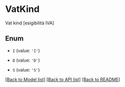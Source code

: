 # VatKind

Vat kind [esigibilità IVA]

## Enum

* `I` (value: `'I'`)

* `D` (value: `'D'`)

* `S` (value: `'S'`)

[[Back to Model list]](../README.md#documentation-for-models) [[Back to API list]](../README.md#documentation-for-api-endpoints) [[Back to README]](../README.md)


